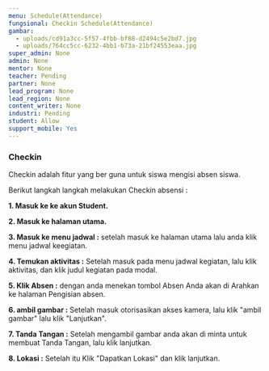 ```yaml
---
menu: Schedule(Attendance)
fungsional: Checkin Schedule(Attendance)
gambar:
  - uploads/cd91a3cc-5f57-4fbb-bf88-d2494c5e2bd7.jpg
  - uploads/764cc5cc-6232-4bb1-b73a-21bf24553eaa.jpg
super_admin: None
admin: None
mentor: None
teacher: Pending
partner: None
lead_program: None
lead_region: None
content_writer: None
industri: Pending
student: Allow
support_mobile: Yes
---
```

### Checkin

C﻿heckin adalah fitur yang ber guna untuk  siswa mengisi absen siswa.

B﻿erikut langkah langkah melakukan Checkin absensi :

**1﻿. Masuk ke ke akun Student.**

**2﻿. Masuk ke halaman utama.**

**3﻿. Masuk ke menu jadwal :** setelah masuk ke halaman utama lalu anda klik menu jadwal keegiatan.

**4﻿. Temukan aktivitas :** Setelah masuk pada menu jadwal kegiatan, lalu klik  aktivitas, dan klik judul kegiatan pada modal.

**5﻿. Klik Absen :** dengan anda menekan tombol Absen Anda akan di Arahkan ke halaman Pengisian absen.

**6﻿. ambil gambar :** Setelah masuk otorisasikan akses kamera, lalu klik "ambil gambar" lalu klik "Lanjutkan".

**7﻿. Tanda Tangan :** Setelah mengambil gambar anda akan di minta untuk membuat Tanda Tangan, lalu klik lanjutkan.

**8﻿. Lokasi :** Setelah itu Klik "Dapatkan Lokasi" dan klik lanjutkan.